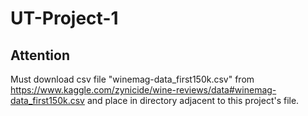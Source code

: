 # UT-Project-1
## Attention
Must download csv file "winemag-data_first150k.csv" from https://www.kaggle.com/zynicide/wine-reviews/data#winemag-data_first150k.csv and place in directory adjacent to this project's file.
